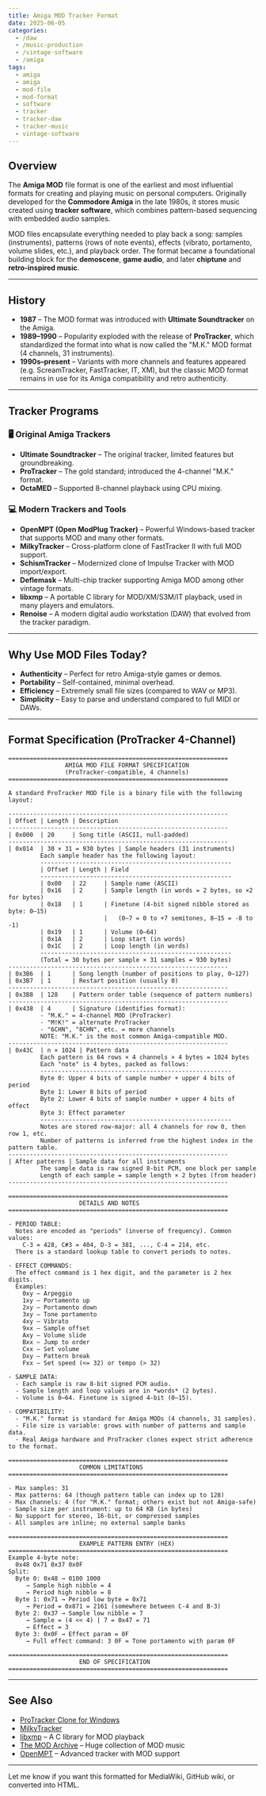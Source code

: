 ```yaml
---
title: Amiga MOD Tracker Format
date: 2025-06-05
categories:
  - /daw
  - /music-production
  - /vintage-software
  - /amiga
tags:
  - amiga
  - amiga
  - mod-file
  - mod-format
  - software
  - tracker
  - tracker-daw
  - tracker-music
  - vintage-software
---
```


## Overview

The **Amiga MOD** file format is one of the earliest and most influential formats for creating and playing music on personal computers. Originally developed for the **Commodore Amiga** in the late 1980s, it stores music created using **tracker software**, which combines pattern-based sequencing with embedded audio samples.

MOD files encapsulate everything needed to play back a song: samples (instruments), patterns (rows of note events), effects (vibrato, portamento, volume slides, etc.), and playback order. The format became a foundational building block for the **demoscene**, **game audio**, and later **chiptune** and **retro-inspired music**.

---

## History

* **1987** – The MOD format was introduced with **Ultimate Soundtracker** on the Amiga.
* **1989–1990** – Popularity exploded with the release of **ProTracker**, which standardized the format into what is now called the "M.K." MOD format (4 channels, 31 instruments).
* **1990s–present** – Variants with more channels and features appeared (e.g. ScreamTracker, FastTracker, IT, XM), but the classic MOD format remains in use for its Amiga compatibility and retro authenticity.

---

## Tracker Programs

### 🖥️ Original Amiga Trackers

* **Ultimate Soundtracker** – The original tracker, limited features but groundbreaking.
* **ProTracker** – The gold standard; introduced the 4-channel "M.K." format.
* **OctaMED** – Supported 8-channel playback using CPU mixing.

### 💻 Modern Trackers and Tools

* **OpenMPT (Open ModPlug Tracker)** – Powerful Windows-based tracker that supports MOD and many other formats.
* **MilkyTracker** – Cross-platform clone of FastTracker II with full MOD support.
* **SchismTracker** – Modernized clone of Impulse Tracker with MOD import/export.
* **Deflemask** – Multi-chip tracker supporting Amiga MOD among other vintage formats.
* **libxmp** – A portable C library for MOD/XM/S3M/IT playback, used in many players and emulators.
* **Renoise** – A modern digital audio workstation (DAW) that evolved from the tracker paradigm.

---

## Why Use MOD Files Today?

* **Authenticity** – Perfect for retro Amiga-style games or demos.
* **Portability** – Self-contained, minimal overhead.
* **Efficiency** – Extremely small file sizes (compared to WAV or MP3).
* **Simplicity** – Easy to parse and understand compared to full MIDI or DAWs.

---

## Format Specification (ProTracker 4-Channel)

```ascii
==============================================================
                AMIGA MOD FILE FORMAT SPECIFICATION
                (ProTracker-compatible, 4 channels)
==============================================================

A standard ProTracker MOD file is a binary file with the following layout:

--------------------------------------------------------------
| Offset | Length | Description
--------------------------------------------------------------
| 0x000  | 20     | Song title (ASCII, null-padded)
--------------------------------------------------------------
| 0x014  | 30 × 31 = 930 bytes | Sample headers (31 instruments)
         Each sample header has the following layout:
         ------------------------------------------------------
         | Offset | Length | Field
         ------------------------------------------------------
         | 0x00   | 22     | Sample name (ASCII)
         | 0x16   | 2      | Sample length (in words = 2 bytes, so ×2 for bytes)
         | 0x18   | 1      | Finetune (4-bit signed nibble stored as byte: 0–15)
                           |   (0–7 = 0 to +7 semitones, 8–15 = -8 to -1)
         | 0x19   | 1      | Volume (0–64)
         | 0x1A   | 2      | Loop start (in words)
         | 0x1C   | 2      | Loop length (in words)
         ------------------------------------------------------
         (Total = 30 bytes per sample × 31 samples = 930 bytes)
--------------------------------------------------------------
| 0x3B6  | 1      | Song length (number of positions to play, 0–127)
| 0x3B7  | 1      | Restart position (usually 0)
--------------------------------------------------------------
| 0x3B8  | 128    | Pattern order table (sequence of pattern numbers)
--------------------------------------------------------------
| 0x438  | 4      | Signature (identifies format):
         - "M.K." = 4-channel MOD (ProTracker)
         - "M!K!" = alternate ProTracker
         - "6CHN", "8CHN", etc. = more channels
         NOTE: "M.K." is the most common Amiga-compatible MOD.
--------------------------------------------------------------
| 0x43C  | n × 1024 | Pattern data
         Each pattern is 64 rows × 4 channels × 4 bytes = 1024 bytes
         Each "note" is 4 bytes, packed as follows:
         ------------------------------------------------------
         Byte 0: Upper 4 bits of sample number + upper 4 bits of period
         Byte 1: Lower 8 bits of period
         Byte 2: Lower 4 bits of sample number + upper 4 bits of effect
         Byte 3: Effect parameter
         ------------------------------------------------------
         Notes are stored row-major: all 4 channels for row 0, then row 1, etc.
         Number of patterns is inferred from the highest index in the pattern table.
--------------------------------------------------------------
| After patterns | Sample data for all instruments
         The sample data is raw signed 8-bit PCM, one block per sample
         Length of each sample = sample length × 2 bytes (from header)
--------------------------------------------------------------

==============================================================
                    DETAILS AND NOTES
==============================================================

- PERIOD TABLE:
  Notes are encoded as "periods" (inverse of frequency). Common values:
    C-3 = 428, C#3 = 404, D-3 = 381, ..., C-4 = 214, etc.
  There is a standard lookup table to convert periods to notes.

- EFFECT COMMANDS:
  The effect command is 1 hex digit, and the parameter is 2 hex digits.
  Examples:
    0xy – Arpeggio
    1xy – Portamento up
    2xy – Portamento down
    3xy – Tone portamento
    4xy – Vibrato
    9xx – Sample offset
    Axy – Volume slide
    Bxx – Jump to order
    Cxx – Set volume
    Dxy – Pattern break
    Fxx – Set speed (<= 32) or tempo (> 32)

- SAMPLE DATA:
  - Each sample is raw 8-bit signed PCM audio.
  - Sample length and loop values are in *words* (2 bytes).
  - Volume is 0–64. Finetune is signed 4-bit (0–15).

- COMPATIBILITY:
  - "M.K." format is standard for Amiga MODs (4 channels, 31 samples).
  - File size is variable: grows with number of patterns and sample data.
  - Real Amiga hardware and ProTracker clones expect strict adherence to the format.

==============================================================
                    COMMON LIMITATIONS
==============================================================

- Max samples: 31
- Max patterns: 64 (though pattern table can index up to 128)
- Max channels: 4 (for "M.K." format; others exist but not Amiga-safe)
- Sample size per instrument: up to 64 KB (in bytes)
- No support for stereo, 16-bit, or compressed samples
- All samples are inline; no external sample banks

==============================================================
                    EXAMPLE PATTERN ENTRY (HEX)
==============================================================
Example 4-byte note:
  0x48 0x71 0x37 0x0F
Split:
  Byte 0: 0x48 → 0100 1000
     → Sample high nibble = 4
     → Period high nibble = 8
  Byte 1: 0x71 → Period low byte = 0x71
     → Period = 0x871 = 2161 (somewhere between C-4 and B-3)
  Byte 2: 0x37 → Sample low nibble = 7
     → Sample = (4 << 4) | 7 = 0x47 = 71
     → Effect = 3
  Byte 3: 0x0F → Effect param = 0F
     → Full effect command: 3 0F = Tone portamento with param 0F

==============================================================
                    END OF SPECIFICATION
==============================================================
```

---

## See Also

* [ProTracker Clone for Windows](https://16-bits.org/pt.php)
* [MilkyTracker](https://milkytracker.org/)
* [libxmp](https://xmp.sourceforge.net/) – A C library for MOD playback
* [The MOD Archive](https://modarchive.org/) – Huge collection of MOD music
* [OpenMPT](https://openmpt.org/) – Advanced tracker with MOD support

---

Let me know if you want this formatted for MediaWiki, GitHub wiki, or converted into HTML.
